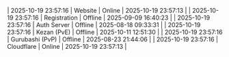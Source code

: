 | 2025-10-19 23:57:16 | Website | Online | 2025-10-19 23:57:13 |
| 2025-10-19 23:57:16 | Registration | Offline | 2025-09-09 16:40:23 |
| 2025-10-19 23:57:16 | Auth Server | Offline | 2025-08-18 09:33:31 |
| 2025-10-19 23:57:16 | Kezan (PvE) | Offline | 2025-10-11 12:51:30 |
| 2025-10-19 23:57:16 | Gurubashi (PvP) | Offline | 2025-08-23 21:44:06 |
| 2025-10-19 23:57:16 | Cloudflare | Online | 2025-10-19 23:57:13 |
